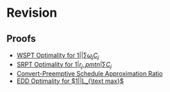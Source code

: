 # Revision

## Proofs
- [WSPT Optimality for $1||\sum \omega_jC_j$](pictures/WSPT.png)
- [SRPT Optimality for $1|r_j,pmtn|\sum C_j$](pictures/SRPT.png)
- [Convert-Preemptive Schedule Approximation Ratio](pictures/Convert-Preemptive_Schedule_Approximation_Ratio.png)
- [EDD Optimality for $1||L_{\text max}$](pictures/EDD.png)
